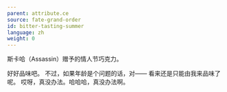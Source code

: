```yaml
---
parent: attribute.ce
source: fate-grand-order
id: bitter-tasting-summer
language: zh
weight: 0
---
```


斯卡哈（Assassin）赠予的情人节巧克力。

好好品味吧。
不过，如果年龄是个问题的话，对——
看来还是只能由我来品味了呢。
哎呀，真没办法。哈哈哈，真没办法啊。
